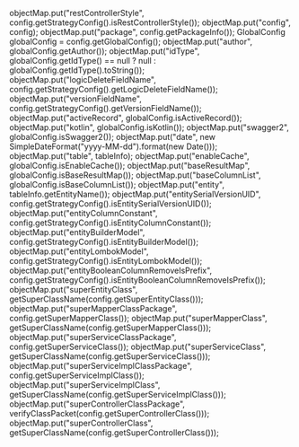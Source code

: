  objectMap.put("restControllerStyle", config.getStrategyConfig().isRestControllerStyle());
objectMap.put("config", config);
objectMap.put("package", config.getPackageInfo());
GlobalConfig globalConfig = config.getGlobalConfig();
objectMap.put("author", globalConfig.getAuthor());
objectMap.put("idType", globalConfig.getIdType() == null ? null : globalConfig.getIdType().toString());
objectMap.put("logicDeleteFieldName", config.getStrategyConfig().getLogicDeleteFieldName());
objectMap.put("versionFieldName", config.getStrategyConfig().getVersionFieldName());
objectMap.put("activeRecord", globalConfig.isActiveRecord());
objectMap.put("kotlin", globalConfig.isKotlin());
objectMap.put("swagger2", globalConfig.isSwagger2());
objectMap.put("date", new SimpleDateFormat("yyyy-MM-dd").format(new Date()));
objectMap.put("table", tableInfo);
objectMap.put("enableCache", globalConfig.isEnableCache());
objectMap.put("baseResultMap", globalConfig.isBaseResultMap());
objectMap.put("baseColumnList", globalConfig.isBaseColumnList());
objectMap.put("entity", tableInfo.getEntityName());
objectMap.put("entitySerialVersionUID", config.getStrategyConfig().isEntitySerialVersionUID());
objectMap.put("entityColumnConstant", config.getStrategyConfig().isEntityColumnConstant());
objectMap.put("entityBuilderModel", config.getStrategyConfig().isEntityBuilderModel());
objectMap.put("entityLombokModel", config.getStrategyConfig().isEntityLombokModel());
objectMap.put("entityBooleanColumnRemoveIsPrefix", config.getStrategyConfig().isEntityBooleanColumnRemoveIsPrefix());
objectMap.put("superEntityClass", getSuperClassName(config.getSuperEntityClass()));
objectMap.put("superMapperClassPackage", config.getSuperMapperClass());
objectMap.put("superMapperClass", getSuperClassName(config.getSuperMapperClass()));
objectMap.put("superServiceClassPackage", config.getSuperServiceClass());
objectMap.put("superServiceClass", getSuperClassName(config.getSuperServiceClass()));
objectMap.put("superServiceImplClassPackage", config.getSuperServiceImplClass());
objectMap.put("superServiceImplClass", getSuperClassName(config.getSuperServiceImplClass()));
objectMap.put("superControllerClassPackage", verifyClassPacket(config.getSuperControllerClass()));
objectMap.put("superControllerClass", getSuperClassName(config.getSuperControllerClass()));